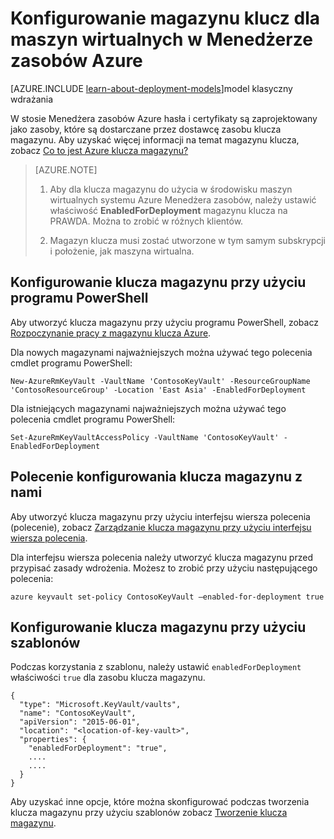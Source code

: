 <properties
    pageTitle="Konfigurowanie magazynu klucz dla maszyn wirtualnych w Menedżerze zasobów Azure | Microsoft Azure"
    description="Jak skonfigurować klucz magazynu do użytku z maszyn wirtualnych Azure Menedżera zasobów."
    services="virtual-machines-windows"
    documentationCenter=""
    authors="singhkays"
    manager="timlt"
    editor=""
    tags="azure-resource-manager"/>

<tags
    ms.service="virtual-machines-windows"
    ms.workload="infrastructure-services"
    ms.tgt_pltfrm="vm-windows"
    ms.devlang="na"
    ms.topic="article"
    ms.date="05/31/2016"
    ms.author="singhkay"/>

# <a name="set-up-key-vault-for-virtual-machines-in-azure-resource-manager"></a>Konfigurowanie magazynu klucz dla maszyn wirtualnych w Menedżerze zasobów Azure

[AZURE.INCLUDE [learn-about-deployment-models](../../includes/learn-about-deployment-models-rm-include.md)]model klasyczny wdrażania

W stosie Menedżera zasobów Azure hasła i certyfikaty są zaprojektowany jako zasoby, które są dostarczane przez dostawcę zasobu klucza magazynu. Aby uzyskać więcej informacji na temat magazynu klucza, zobacz [Co to jest Azure klucza magazynu?](../key-vault/key-vault-whatis.md)

>[AZURE.NOTE] 
>
>1. Aby dla klucza magazynu do użycia w środowisku maszyn wirtualnych systemu Azure Menedżera zasobów, należy ustawić właściwość **EnabledForDeployment** magazynu klucza na PRAWDA. Można to zrobić w różnych klientów.
>
>2. Magazyn klucza musi zostać utworzone w tym samym subskrypcji i położenie, jak maszyna wirtualna.

## <a name="use-powershell-to-set-up-key-vault"></a>Konfigurowanie klucza magazynu przy użyciu programu PowerShell
Aby utworzyć klucza magazynu przy użyciu programu PowerShell, zobacz [Rozpoczynanie pracy z magazynu klucza Azure](../key-vault/key-vault-get-started.md#vault).

Dla nowych magazynami najważniejszych można używać tego polecenia cmdlet programu PowerShell:

    New-AzureRmKeyVault -VaultName 'ContosoKeyVault' -ResourceGroupName 'ContosoResourceGroup' -Location 'East Asia' -EnabledForDeployment

Dla istniejących magazynami najważniejszych można używać tego polecenia cmdlet programu PowerShell:

    Set-AzureRmKeyVaultAccessPolicy -VaultName 'ContosoKeyVault' -EnabledForDeployment

## <a name="us-cli-to-set-up-key-vault"></a>Polecenie konfigurowania klucza magazynu z nami
Aby utworzyć klucza magazynu przy użyciu interfejsu wiersza polecenia (polecenie), zobacz [Zarządzanie klucza magazynu przy użyciu interfejsu wiersza polecenia](../key-vault/key-vault-manage-with-cli.md#create-a-key-vault).

Dla interfejsu wiersza polecenia należy utworzyć klucza magazynu przed przypisać zasady wdrożenia. Możesz to zrobić przy użyciu następującego polecenia:

    azure keyvault set-policy ContosoKeyVault –enabled-for-deployment true

## <a name="use-templates-to-set-up-key-vault"></a>Konfigurowanie klucza magazynu przy użyciu szablonów
Podczas korzystania z szablonu, należy ustawić `enabledForDeployment` właściwości `true` dla zasobu klucza magazynu.

    {
      "type": "Microsoft.KeyVault/vaults",
      "name": "ContosoKeyVault",
      "apiVersion": "2015-06-01",
      "location": "<location-of-key-vault>",
      "properties": {
        "enabledForDeployment": "true",
        ....
        ....
      }
    }

Aby uzyskać inne opcje, które można skonfigurować podczas tworzenia klucza magazynu przy użyciu szablonów zobacz [Tworzenie klucza magazynu](https://azure.microsoft.com/documentation/templates/101-key-vault-create/).
